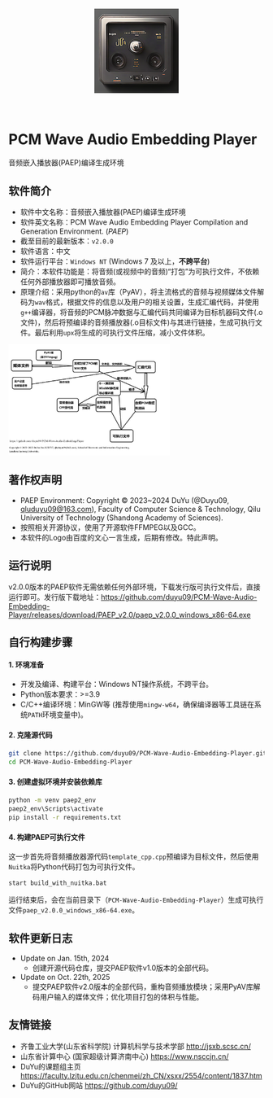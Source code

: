 <p align="center">
  <br>
  <img alt="paep_logo" src="./paep_logo.png" style="width:33%;">
</p>
<br>

# PCM Wave Audio Embedding Player

音频嵌入播放器(PAEP)编译生成环境

## 软件简介

- 软件中文名称：音频嵌入播放器(PAEP)编译生成环境
- 软件英文名称：PCM Wave Audio Embedding Player Compilation and Generation Environment. (_PAEP_)
- 截至目前的最新版本：`v2.0.0`
- 软件语言：中文
- 软件运行平台：`Windows NT` (Windows 7 及以上，**不跨平台**)
- 简介：本软件功能是：将音频(或视频中的音频)“打包”为可执行文件，不依赖任何外部播放器即可播放音频。
- 原理介绍：采用python的`av`库（PyAV），将主流格式的音频与视频媒体文件解码为`wav`格式，根据文件的信息以及用户的相关设置，生成汇编代码，并使用`g++`编译器，将音频的PCM脉冲数据与汇编代码共同编译为目标机器码文件(.o文件)，然后将预编译的音频播放器(.o目标文件)与其进行链接，生成可执行文件。最后利用`upx`将生成的可执行文件压缩，减小文件体积。

<img alt="arch_of_paep_v2 0" src="./paep_architecture.png" style="width:63%;">

## 著作权声明

- PAEP Environment: Copyright © 2023~2024 DuYu (@Duyu09, qluduyu09@163.com), Faculty of Computer Science & Technology, Qilu University of Technology (Shandong Academy of Sciences).
- 按照相关开源协议，使用了开源软件FFMPEG以及GCC。
- 本软件的Logo由百度的文心一言生成，后期有修改。特此声明。

## 运行说明

v2.0.0版本的PAEP软件无需依赖任何外部环境，下载发行版可执行文件后，直接运行即可。发行版下载地址：https://github.com/duyu09/PCM-Wave-Audio-Embedding-Player/releases/download/PAEP_v2.0/paep_v2.0.0_windows_x86-64.exe

## 自行构建步骤

#### 1. 环境准备

- 开发及编译、构建平台：Windows NT操作系统，不跨平台。
- Python版本要求：>=3.9
- C/C++编译环境：MinGW等 (推荐使用`mingw-w64`，确保编译器等工具链在系统`PATH`环境变量中)。

#### 2. 克隆源代码

```bash
git clone https://github.com/duyu09/PCM-Wave-Audio-Embedding-Player.git
cd PCM-Wave-Audio-Embedding-Player
```

#### 3. 创建虚拟环境并安装依赖库

```bash
python -m venv paep2_env
paep2_env\Scripts\activate
pip install -r requirements.txt
```

#### 4. 构建PAEP可执行文件

这一步首先将音频播放器源代码`template_cpp.cpp`预编译为目标文件，然后使用`Nuitka`将Python代码打包为可执行文件。

```bash
start build_with_nuitka.bat
```

运行结束后，会在当前目录下（`PCM-Wave-Audio-Embedding-Player`）生成可执行文件`paep_v2.0.0_windows_x86-64.exe`。

## 软件更新日志

- Update on Jan. 15th, 2024
  - 创建开源代码仓库，提交PAEP软件v1.0版本的全部代码。
- Update on Oct. 22th, 2025
  - 提交PAEP软件v2.0版本的全部代码，重构音频播放模块；采用PyAV库解码用户输入的媒体文件；优化项目打包的体积与性能。
 
## 友情链接

- 齐鲁工业大学(山东省科学院) 计算机科学与技术学部 http://jsxb.scsc.cn/
- 山东省计算中心 (国家超级计算济南中心) https://www.nsccjn.cn/
- DuYu的课题组主页 https://faculty.lzjtu.edu.cn/chenmei/zh_CN/xsxx/2554/content/1837.htm
- DuYu的GitHub网站 https://github.com/duyu09/

> 